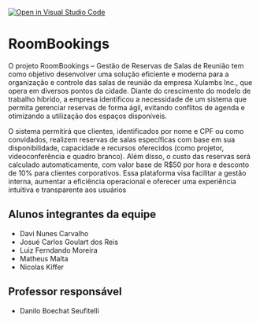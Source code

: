 [![Open in Visual Studio Code](https://classroom.github.com/assets/open-in-vscode-2e0aaae1b6195c2367325f4f02e2d04e9abb55f0b24a779b69b11b9e10269abc.svg)](https://classroom.github.com/online_ide?assignment_repo_id=18834569&assignment_repo_type=AssignmentRepo)
# RoomBookings
O projeto RoomBookings – Gestão de Reservas de Salas de Reunião tem como objetivo desenvolver uma solução eficiente e moderna para a organização e controle das salas de reunião da empresa Xulambs Inc., que opera em diversos pontos da cidade. Diante do crescimento do modelo de trabalho híbrido, a empresa identificou a necessidade de um sistema que permita gerenciar reservas de forma ágil, evitando conflitos de agenda e otimizando a utilização dos espaços disponíveis.

O sistema permitirá que clientes, identificados por nome e CPF ou como convidados, realizem reservas de salas específicas com base em sua disponibilidade, capacidade e recursos oferecidos (como projetor, videoconferência e quadro branco). Além disso, o custo das reservas será calculado automaticamente, com valor base de R$50 por hora e desconto de 10% para clientes corporativos. Essa plataforma visa facilitar a gestão interna, aumentar a eficiência operacional e oferecer uma experiência intuitiva e transparente aos usuários

## Alunos integrantes da equipe

* Davi Nunes Carvalho
* Josué Carlos Goulart dos Reis
* Luiz Ferndando Moreira
* Matheus Malta
* Nicolas Kiffer

## Professor responsável 

* Danilo Boechat Seufitelli

